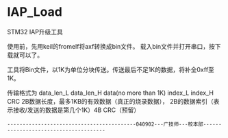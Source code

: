 IAP_Load
========

STM32 IAP升级工具

使用前，先用keil的fromelf将axf转换成bin文件。
载入bin文件并打开串口，按下载就可以了。

工具将Bin文件，以1K为单位分块传送。传送最后不足1K的数据，将补全0xff至1K。

传输格式为 data_len_L  data_len_H  data(no more than 1K)   index_L index_H CRC
2B数据长度，最多1KB的有效数据（真正的烧录数据），
2B的数据索引（表示接收/发送的数据是第几个1K）4B CRC（预留）


    ------------------------------------------040902---广技师---校本部-------------------------------------- 
